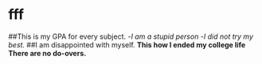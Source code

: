 # fff
##This is my GPA for every subject.
-*I am a stupid person*
-*I did not try my best.*
##I am disappointed with myself.
**This how I ended my college life**
**There are no do-overs.**
